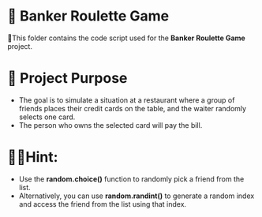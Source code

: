 # 📂 Banker Roulette Game

📌This folder contains the code script used for the **Banker Roulette Game** project.  

# 🎯 **Project Purpose**
- The goal is to simulate a situation at a restaurant where a group of friends places their credit cards on the table, and the waiter randomly selects one card.
- The person who owns the selected card will pay the bill.

# 🕵️‍♀️Hint:
- Use the **random.choice()** function to randomly pick a friend from the list.
- Alternatively, you can use **random.randint()** to generate a random index and access the friend from the list using that index.
